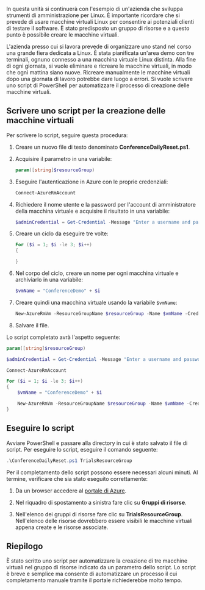 In questa unità si continuerà con l'esempio di un'azienda che sviluppa strumenti di amministrazione per Linux. È importante ricordare che si prevede di usare macchine virtuali Linux per consentire ai potenziali clienti di testare il software. È stato predisposto un gruppo di risorse e a questo punto è possibile creare le macchine virtuali.

L'azienda presso cui si lavora prevede di organizzare uno stand nel corso una grande fiera dedicata a Linux. È stata pianificata un'area demo con tre terminali, ognuno connesso a una macchina virtuale Linux distinta. Alla fine di ogni giornata, si vuole eliminare e ricreare le macchine virtuali, in modo che ogni mattina siano nuove. Ricreare manualmente le macchine virtuali dopo una giornata di lavoro potrebbe dare luogo a errori. Si vuole scrivere uno script di PowerShell per automatizzare il processo di creazione delle macchine virtuali.

## <a name="write-a-script-that-creates-virtual-machines"></a>Scrivere uno script per la creazione delle macchine virtuali

Per scrivere lo script, seguire questa procedura:

1. Creare un nuovo file di testo denominato **ConferenceDailyReset.ps1**.

1. Acquisire il parametro in una variabile:

    ```powershell
    param([string]$resourceGroup)
    ```

1. Eseguire l'autenticazione in Azure con le proprie credenziali:

    ```powershell
    Connect-AzureRmAccount
    ```

1. Richiedere il nome utente e la password per l'account di amministratore della macchina virtuale e acquisire il risultato in una variabile:

    ```powershell
    $adminCredential = Get-Credential -Message "Enter a username and password for the VM administrator."
    ```

1. Creare un ciclo da eseguire tre volte:

    ```powershell
    For ($i = 1; $i -le 3; $i++) 
    {

    }
    ```

1. Nel corpo del ciclo, creare un nome per ogni macchina virtuale e archiviarlo in una variabile:

    ```powershell
    $vmName = "ConferenceDemo" + $i
    ```

1. Creare quindi una macchina virtuale usando la variabile `$vmName`:

   ```powershell
   New-AzureRmVm -ResourceGroupName $resourceGroup -Name $vmName -Credential $adminCredential -Location "East US" -Image UbuntuLTS
   ```

1. Salvare il file.

Lo script completato avrà l'aspetto seguente:

```powershell
param([string]$resourceGroup)

$adminCredential = Get-Credential -Message "Enter a username and password for the VM administrator."

Connect-AzureRmAccount

For ($i = 1; $i -le 3; $i++)
{
    $vmName = "ConferenceDemo" + $i

    New-AzureRmVm -ResourceGroupName $resourceGroup -Name $vmName -Credential $adminCredential -Location "East US" -Image UbuntuLTS
}
```

## <a name="execute-the-script"></a>Eseguire lo script

Avviare PowerShell e passare alla directory in cui è stato salvato il file di script. Per eseguire lo script, eseguire il comando seguente:

```powershell
.\ConferenceDailyReset.ps1 TrialsResourceGroup
```

Per il completamento dello script possono essere necessari alcuni minuti. Al termine, verificare che sia stato eseguito correttamente:

<!---TODO: Update for sandbox?--->
1. Da un browser accedere al [portale di Azure](https://portal.azure.com/?azure-portal=true).

1. Nel riquadro di spostamento a sinistra fare clic su **Gruppi di risorse**.

1. Nell'elenco dei gruppi di risorse fare clic su **TrialsResourceGroup**. Nell'elenco delle risorse dovrebbero essere visibili le macchine virtuali appena create e le risorse associate.

## <a name="summary"></a>Riepilogo
È stato scritto uno script per automatizzare la creazione di tre macchine virtuali nel gruppo di risorse indicato da un parametro dello script. Lo script è breve e semplice ma consente di automatizzare un processo il cui completamento manuale tramite il portale richiederebbe molto tempo.